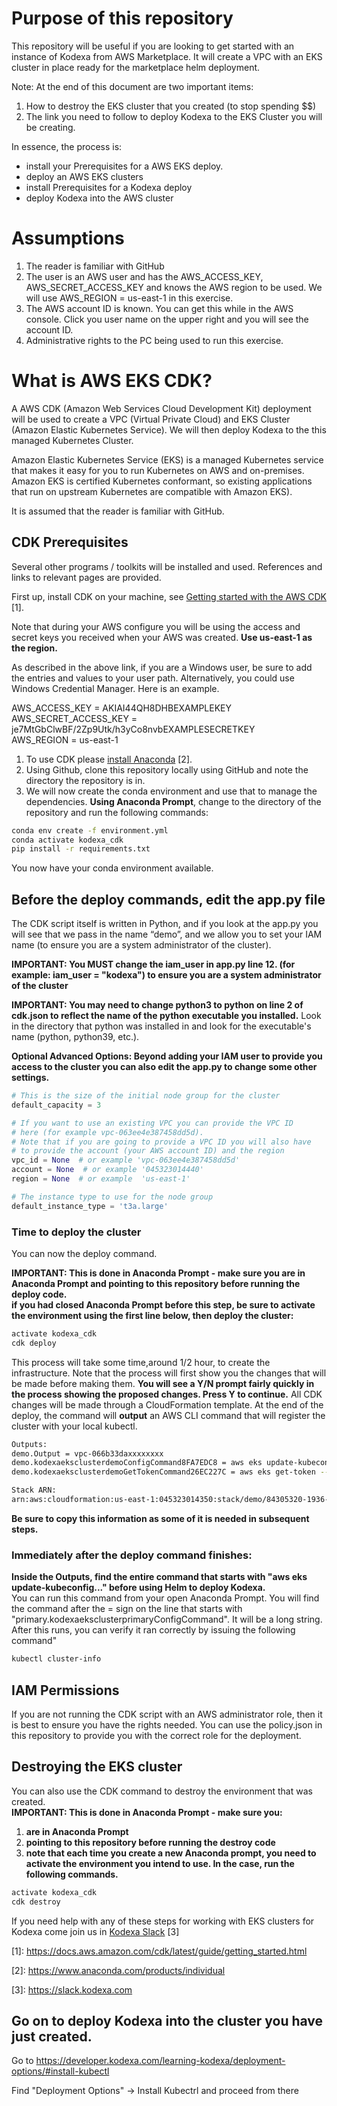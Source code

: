 
# Purpose of this repository
This repository will be useful if you are looking to get started with an instance of Kodexa from AWS Marketplace. It will create a VPC with an EKS cluster in place ready for the marketplace helm deployment.  

Note: At the end of this document are two important items:
1. How to destroy the EKS cluster that you created (to stop spending $$)
1. The link you need to follow to deploy Kodexa to the EKS Cluster you will be creating.

In essence, the process is:
- install your Prerequisites for a AWS EKS deploy.
- deploy an AWS EKS clusters
- install Prerequisites for a Kodexa deploy
- deploy Kodexa into the AWS cluster

# Assumptions
1. The reader is familiar with GitHub
1. The user is an AWS user and has the AWS_ACCESS_KEY, AWS_SECRET_ACCESS_KEY and knows the AWS region to be used.  We will use AWS_REGION = us-east-1 in this exercise.
1. The AWS account ID is known. You can get this while in the AWS console.  Click you user name on the upper right and you will see the account ID.
1. Administrative rights to the PC being used to run this exercise.

# What is AWS EKS CDK?
A AWS CDK (Amazon Web Services Cloud Development Kit) deployment will be used to create a VPC (Virtual Private Cloud) and EKS Cluster (Amazon Elastic Kubernetes Service).  We will then deploy Kodexa to the this managed Kubernetes Cluster.  

Amazon Elastic Kubernetes Service (EKS) is a managed Kubernetes service that makes it easy for you to run Kubernetes on AWS and on-premises. Amazon EKS is certified Kubernetes conformant, so existing applications that run on upstream Kubernetes are compatible with Amazon EKS).

It is assumed that the reader is familiar with GitHub.  

## CDK Prerequisites
Several other programs / toolkits will be installed and used. References and links to relevant pages are provided.  

First up, install CDK on your machine, see [Getting started with the AWS CDK](https://docs.aws.amazon.com/cdk/latest/guide/getting_started.html) \[1\].

Note that during your AWS configure you will be using the access and secret keys you received when your AWS was created. **Use us-east-1 as the region.**  

As described in the above link, if you are a Windows user, be sure to add the entries and values to your user path. Alternatively, you could use Windows Credential Manager. Here is an example.

AWS_ACCESS_KEY = AKIAI44QH8DHBEXAMPLEKEY  
AWS_SECRET_ACCESS_KEY = je7MtGbClwBF/2Zp9Utk/h3yCo8nvbEXAMPLESECRETKEY   
AWS_REGION = us-east-1  

1. To use CDK please [install Anaconda](https://www.anaconda.com/products/individual) \[2\].
1. Using Github, clone this repository locally using GitHub and note the directory the repository is in.
1. We will now create the conda environment and use that to manage the dependencies. **Using Anaconda Prompt**, change to the directory of the repository and run the following commands:

```bash
conda env create -f environment.yml
conda activate kodexa_cdk
pip install -r requirements.txt
```

You now have your conda environment available.

## Before the deploy commands, edit the app.py file

The CDK script itself is written in Python, and if you look at the app.py you will see that we pass in the name “demo”, and we allow you to set your IAM name (to ensure you are a system administrator of the cluster).  

**IMPORTANT: You MUST change the iam_user in app.py line 12. (for example: iam_user = "kodexa") to ensure you are a system administrator of the cluster**

**IMPORTANT: You may need to change python3 to python on line 2 of cdk.json to reflect the name of the python executable you installed.**  Look in the directory that python was installed in and look for the executable's name (python, python39, etc.).

**Optional Advanced Options: Beyond adding your IAM user to provide you access to the cluster you can also edit the app.py to change some other settings.**

```python
# This is the size of the initial node group for the cluster
default_capacity = 3

# If you want to use an existing VPC you can provide the VPC ID
# here (for example vpc-063ee4e387458dd5d).
# Note that if you are going to provide a VPC ID you will also have
# to provide the account (your AWS account ID) and the region
vpc_id = None  # or example 'vpc-063ee4e387458dd5d'
account = None  # or example '045323014440'
region = None  # or example  'us-east-1'

# The instance type to use for the node group
default_instance_type = 't3a.large'
```
### Time to deploy the cluster ###
You can now the deploy command.   

**IMPORTANT: This is done in Anaconda Prompt - make sure you are in Anaconda Prompt and pointing to this repository before running the deploy code.  
if you had closed Anaconda Prompt before this step, be sure to activate the environment using the first line below, then deploy the cluster:**

```bash
activate kodexa_cdk
cdk deploy
```

This process will take some time,around 1/2 hour, to create the infrastructure. Note that the process will first show you the changes that will be made before making them. **You will see a Y/N prompt fairly quickly in the process showing the proposed changes. Press Y to continue.**
All CDK changes will be made through a CloudFormation template.
At the end of the deploy, the command will **output** an AWS CLI command that will register the cluster with your local kubectl.
```bash
Outputs:
demo.Output = vpc-066b33daxxxxxxxx
demo.kodexaeksclusterdemoConfigCommand8FA7EDC8 = aws eks update-kubeconfig --name kodexa-eks-cluster-demo --region us-east-1 --role-arn arn:aws:iam::045323014350:role/demo-kodexaeksadminroledemo56DDE46B-xxxxxxxx
demo.kodexaeksclusterdemoGetTokenCommand26EC227C = aws eks get-token --cluster-name kodexa-eks-cluster-demo --region us-east-1 --role-arn arn:aws:iam::045323014350:role/demo-kodexaeksadminroledemo56DDE46B-xxxxxxxxx

Stack ARN:
arn:aws:cloudformation:us-east-1:045323014350:stack/demo/84305320-1936-11eb-xxxx-xxxxxxxxx

```
**Be sure to copy this information as some of it is needed in subsequent steps.**  
### Immediately after the deploy command finishes:

**Inside the Outputs, find the entire command that starts with "aws eks update-kubeconfig..." before using Helm to deploy Kodexa.**   
You can run this command from your open Anaconda Prompt. You will find the command after the = sign on the line that starts with "primary.kodexaeksclusterprimaryConfigCommand".  It will be a long string.
After this runs, you can verify it ran correctly by issuing the following command"
```bash
kubectl cluster-info
```

## IAM Permissions

If you are not running the CDK script with an AWS administrator role, then it is best to ensure you have the rights
needed. You can use the policy.json in this repository to provide you with the correct role for the deployment.

## Destroying the EKS cluster

You can also use the CDK command to destroy the environment that was created.  
**IMPORTANT: This is done in Anaconda Prompt - make sure you:**
1. **are in Anaconda Prompt**
2. **pointing to this repository before running the destroy code**
3. **note that each time you create a new Anaconda prompt, you need to activate the environment you intend to use. In the case, run the following commands.**

```bash
activate kodexa_cdk
cdk destroy
```

If you need help with any of these steps for working with EKS clusters for Kodexa come join us in [Kodexa Slack](https://slack.kodexa.com) \[3\]

\[1\]:	https://docs.aws.amazon.com/cdk/latest/guide/getting_started.html

\[2\]:	https://www.anaconda.com/products/individual

\[3\]:	https://slack.kodexa.com

## Go on to deploy Kodexa into the cluster you have just created.
Go to https://developer.kodexa.com/learning-kodexa/deployment-options/#install-kubectl

Find  "Deployment Options" -> Install Kubectrl and proceed from there
